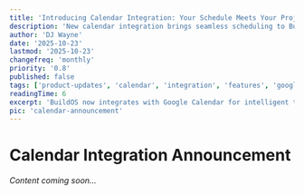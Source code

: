 ```yaml
---
title: 'Introducing Calendar Integration: Your Schedule Meets Your Projects'
description: 'New calendar integration brings seamless scheduling to BuildOS. Connect Google Calendar and let AI help you plan your time.'
author: 'DJ Wayne'
date: '2025-10-23'
lastmod: '2025-10-23'
changefreq: 'monthly'
priority: '0.8'
published: false
tags: ['product-updates', 'calendar', 'integration', 'features', 'google-calendar']
readingTime: 6
excerpt: 'BuildOS now integrates with Google Calendar for intelligent time blocking and task scheduling. Learn how to connect your calendar.'
pic: 'calendar-announcement'
---
```


# Calendar Integration Announcement

*Content coming soon...*
